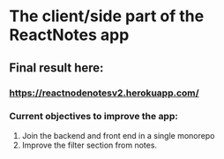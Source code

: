 # The client/side part of the ReactNotes app
## Final result here: 
### https://reactnodenotesv2.herokuapp.com/

### Current objectives to improve the app:
  1. Join the backend and front end in a single monorepo
  2. Improve the filter section from notes.
